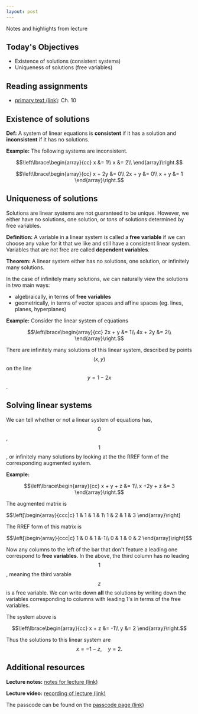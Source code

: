 ```yaml
---
layout: post
---
```


Notes and highlights from lecture

## Today's Objectives

* Existence of solutions (consistent systems)
* Uniqueness of solutions (free variables)

## Reading assignments

* <a target="_parent" href="../../../extras/textbook.pdf">primary text (link)</a>: Ch. 10

##  Existence of solutions

**Def:** A system of linear equations is **consistent** if it has a solution and **inconsistent** if it has no solutions.

**Example:** The following systems are inconsistent.

$$\left\lbrace\begin{array}{cc}
x &= 1\\
x &= 2\\
\end{array}\right.$$

$$\left\lbrace\begin{array}{cc}
x + 2y &= 0\\
2x + y &= 0\\
x + y  &= 1
\end{array}\right.$$

## Uniqueness of solutions

Solutions are linear systems are not guaranteed to be unique.  However, we either have no solutions, one solution, or *tons* of solutions determined by free variables.

**Definition:**  A variable in a linear system is called a **free variable** if we can choose any value for it that we like and still have a consistent linear system.  Variables that are not free are called **dependent variables**.

**Theorem:** A linear system either has no solutions, one solution, or infinitely many solutions.

In the case of infinitely many solutions, we can naturally view the solutions in two main ways:
* algebraically, in terms of **free variables**
* geometrically, in terms of vector spaces and affine spaces (eg. lines, planes, hyperplanes)

**Example:**
Consider the linear system of equations

$$\left\lbrace\begin{array}{cc}
2x + y  &= 1\\
4x + 2y &= 2\\
\end{array}\right.$$

There are infinitely many solutions of this linear system, described by points $$(x,y)$$ on the line $$y=1-2x$$.

##  Solving linear systems

We can tell whether or not a linear system of equations has, $$0$$, $$1$$, or infinitely many solutions by looking at the the RREF form of the corresponding augmented system.

**Example:**

$$\left\lbrace\begin{array}{cc}
x + y + z  &= 1\\
x +2y + z  &= 3
\end{array}\right.$$

The augmented matrix is

$$\left[\begin{array}{ccc|c}
1 & 1 & 1 & 1\\
1 & 2 & 1 & 3
\end{array}\right]

The RREF form of this matrix is

$$\left[\begin{array}{ccc|c}
1 & 0 & 1 &-1\\
0 & 1 & 0 & 2
\end{array}\right]$$

Now any columns to the left of the bar that don't feature a leading one correspond to **free variables**.  In the above, the third column has no leading $$1$$, meaning the third varable $$z$$ is a free variable.
We can write down **all** the solutions by writing down the variables corresponding to columns with leading $1$'s in terms of the free variables.

The system above is

$$\left\lbrace\begin{array}{cc}
x  + z  &= -1\\
y  &= 2
\end{array}\right.$$

Thus the solutions to this linear system are
$$x = -1-z,\quad y=2.$$

## Additional resources

**Lecture notes:** <a target="_parent" href="https://wcasper.github.io/math107spring2021/extras/notes/2021-04-05-Note-09-47.pdf">notes for lecture (link)</a>

**Lecture video:** <a target="_parent" href="https://fullerton.zoom.us/rec/share/m_SiuMA6ToREmoI8cvNm_L0GaDfDQ2BV63xHCVWevaeuzeD-UdodzRQMLUJo7q8Y.RhKW8kwXwv-5zf-J">recording of lecture (link)</a>

The passcode can be found on the <a target="_parent" href="https://csufullerton.instructure.com/courses/3127326/pages/video-lecture-keys">passcode page (link)</a>


